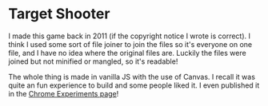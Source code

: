 # Target Shooter

I made this game back in 2011 (if the copyright notice I wrote is correct). I think I used some sort of file joiner to join the files so it's everyone on one file, and I have no idea where the original files are. Luckily the files were joined but not minified or mangled, so it's readable!

The whole thing is made in vanilla JS with the use of Canvas. I recall it was quite an fun experience to build and some people liked it. I even published it in the [Chrome Experiments page](https://experiments.withgoogle.com/target-shooter)!
